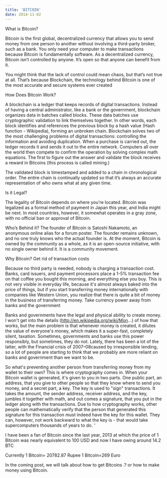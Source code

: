```yaml
---
title: 'BITCOIN'
date: 2014-11-02
---
```

What is Bitcoin?

Bitcoin is the first global, decentralized currency that allows you to send money from one person to another without involving a third-party broker, such as a bank. You only need your computer to make transactions because Bitcoin is fundamentally software.
As a decentralized currency, Bitcoin isn’t controlled by anyone. It’s open so that anyone can benefit from it.

You might think that the lack of control could mean chaos, but that’s not true at all. That’s because Blockchain, the technology behind Bitcoin is one of the most accurate and secure systems ever created

How Does Bitcoin Work?

A blockchain is a ledger that keeps records of digital transactions. Instead of having a central administrator, like a bank or the government, blockchain organizes data in batches called blocks. These data batches use cryptographic validation to link themselves together. In other words, each block identifies and references the previous block by a hash value (Hash function - Wikipedia), forming an unbroken chain.
Blockchain solves two of the most challenging problems of digital transactions: controlling the information and avoiding duplication. When a purchase is carried out, the ledger records it and sends it out to the entire network. Computers all over the world then compete to confirm the operation by solving complex math equations. The first to figure out the answer and validate the block receives a reward in Bitcoins (this process is called mining.)

The validated block is timestamped and added to a chain in chronological order. The entire chain is continually updated so that it’s always an accurate representation of who owns what at any given time.

Is it Legal?

The legality of Bitcoin depends on where you’re located. Bitcoin was legalized as a formal method of payment in Japan this year, and India might be next. In most countries, however, it somewhat operates in a gray zone, with no official ban or approval of Bitcoin.

Who’s Behind it?
The founder of Bitcoin is Satoshi Nakamoto, an anonymous online alias for a forum poster. The founder remains unknown, and no one truly knows who the actual founder is.
At the moment, Bitcoin is owned by the community as a whole, as it is an open-source initiative, with no single owner behind it. It is a community movement.

Why Bitcoin?
Get rid of transaction costs

Because no third party is needed, nobody is charging a transaction cost. Banks, card issuers, and payment processors place a 1-5% transaction fee on that coffee you bought this morning, and everything else you buy. This is not very visible in everyday life, because it's almost always baked into the price of things, but if you start transferring money internationally with companies like Western Union, you realize that there is quite a bit of money in the business of transferring money.
Take currency power away from banks and the government

Banks and governments have the legal and physical ability to create money. I won't get into the details (http://en.wikipedia.org/wiki/Mon...) of how that works, but the main problem is that whenever money is created, it dilutes the value of everyone's money, which makes it a super-fast, completely silent, taxation.
Sometimes, governments and banks use this power responsibly, but sometimes, they do not. Lately, there has been a lot of the latter, with the Financial crisis of 2007–08caused by irresponsible lending, so a lot of people are starting to think that we probably are more reliant on banks and government than we want to be. 


So what's preventing another person from transferring money from my wallet to their own?
This is where cryptography comes in. When your Bitcoin wallet is generated, it's given to you in two parts. One public part, an address, that you give to other people so that they know where to send you money, and a secret part, a key.
The key is used to "sign" transactions. It takes the amount, the sender address, receiver address, and the key, jumbles it together with math, and out comes a signature, that you put in the ledger along with the transactions. Due to how cryptography works, other people can mathematically verify that the person that generated this signature for this transaction must indeed have the key for this wallet. They can, however, not work backward to what the key is - that would take supercomputers thousands of years to do. '

I have been a fan of Bitcoin since the last year, 2013 at which the price of 1  Bitcoin was nearly equivalent to 100 USD and now I have owing around 14.2 BTC  

Currently 1 Bitcoin= 20782.87 Rupee
1 Bitcoin=269 Euro

In the coming post, we will talk about how to get Bitcoins .? or how to make money using Bitcoin.
